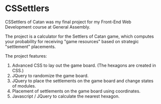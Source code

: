 CSSettlers
==========

CSSettlers of Catan was my final project for my Front-End Web Development course at General Assembly.
 
The project is a calculator for the Settlers of Catan game, which computes your probability for receiving "game resources" based on strategic "settlement" placements.
 
The project features:
1) Advanced CSS to lay out the game board.  (The hexagons are created in CSS.)
2) JQuery to randomize the game board.
3) JQuery to place the settlements on the game board and change states of modules.
4) Placement of settlements on the game board using coordinates.
5) Javascript / JQuery to calculate the nearest hexagon.
